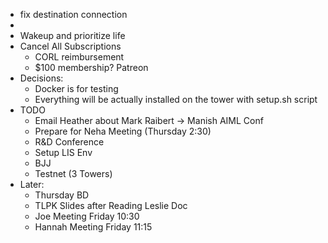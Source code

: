 - fix destination connection
- 
- Wakeup and prioritize life
- Cancel All Subscriptions
    - CORL reimbursement
    - $100 membership? Patreon
- Decisions:
    - Docker is for testing
    - Everything will be actually installed on the tower with setup.sh script
- TODO
    - Email Heather about Mark Raibert -> Manish AIML Conf
    - Prepare for Neha Meeting (Thursday 2:30)
    - R&D Conference
    - Setup LIS Env
    - BJJ
    - Testnet (3 Towers)
- Later:
    - Thursday BD
    - TLPK Slides after Reading Leslie Doc
    - Joe Meeting Friday 10:30
    - Hannah Meeting Friday 11:15

